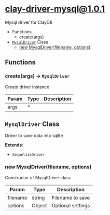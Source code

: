 # clay-driver-mysql@1.0.1

Mysql driver for ClayDB

+ Functions
  + [create(args)](#clay-driver-mysql-function-create)
+ [`MysqlDriver`](#clay-driver-mysql-classes) Class
  + [new MysqlDriver(filename, options)](#clay-driver-mysql-classes-mysql-driver-constructor)

## Functions

<a class='md-heading-link' name="clay-driver-mysql-function-create" ></a>

### create(args) -> `MysqlDriver`

Create driver instance

| Param | Type | Description |
| ----- | --- | -------- |
| args | * |  |



<a class='md-heading-link' name="clay-driver-mysql-classes"></a>

## `MysqlDriver` Class

Driver to save data into sqlite

**Extends**:

+ `SequelizeDriver`



<a class='md-heading-link' name="clay-driver-mysql-classes-mysql-driver-constructor" ></a>

### new MysqlDriver(filename, options)

Constructor of MysqlDriver class

| Param | Type | Description |
| ----- | --- | -------- |
| filename | string | Filename to save |
| options | Object | Optional settings |




